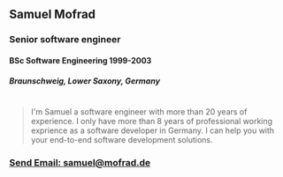 ## Samuel Mofrad
### Senior software engineer
#### BSc Software Engineering 1999-2003
##### Braunschweig, Lower Saxony, Germany

# 

> I'm Samuel a software engineer with more than 20 years of experience. I only have more than 8 years of professional working exprience as a software developer in Germany. I can help you with your end-to-end software development solutions.


### <a href="mailto:samuel@mofrad.de">Send Email: samuel@mofrad.de</a>